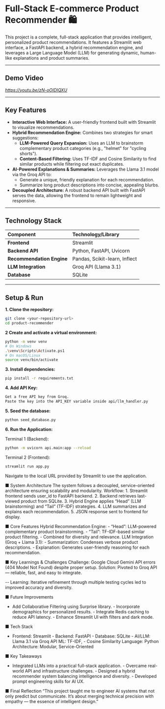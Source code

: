 # Full-Stack E-commerce Product Recommender 🛍️

This project is a complete, full-stack application that provides intelligent, personalized product recommendations. It features a Streamlit web interface, a FastAPI backend, a hybrid recommendation engine, and leverages a Large Language Model (LLM) for generating dynamic, human-like explanations and product summaries.

---

##  Demo Video

*https://youtu.be/zN-oOIDIQXU*


---

## Key Features

* **Interactive Web Interface:** A user-friendly frontend built with Streamlit to visualize recommendations.
* **Hybrid Recommendation Engine:** Combines two strategies for smart suggestions:
    * **LLM-Powered Query Expansion:** Uses an LLM to brainstorm complementary product categories (e.g., "helmet" for "cycling shorts").
    * **Content-Based Filtering:** Uses TF-IDF and Cosine Similarity to find similar products while filtering out exact duplicates.
* **AI-Powered Explanations & Summaries:** Leverages the Llama 3.1 model via the Groq API to:
    * Generate a unique, friendly explanation for each recommendation.
    * Summarize long product descriptions into concise, appealing blurbs.
* **Decoupled Architecture:** A robust backend API built with FastAPI serves the data, allowing the frontend to remain lightweight and responsive.

---

## Technology Stack

| Component | Technology/Library |
| :--- | :--- |
| **Frontend** | Streamlit |
| **Backend API** | Python, FastAPI, Uvicorn |
| **Recommendation Engine** | Pandas, Scikit-learn, Inflect |
| **LLM Integration** | Groq API (Llama 3.1) |
| **Database** | SQLite |

---

## Setup & Run

**1. Clone the repository:**
```bash
git clone <your-repository-url>
cd product-recommender
```

**2  Create and activate a virtual environment:**
```bash
python -m venv venv
# On Windows
.\venv\Scripts\Activate.ps1
# On macOS/Linux
source venv/bin/activate
```

**3. Install dependencies:**
```bash
pip install -r requirements.txt
```

**4. Add API Key:**
```bash
Get a free API key from Groq.
Paste the key into the API_KEY variable inside api/llm_handler.py
```
**5. Seed the database:**
```bash
python seed_database.py
```
**6. Run the Application:**

Terminal 1 (Backend):
```bash
python -m uvicorn api.main:app --reload
```

Terminal 2 (Frontend):
```bash
streamlit run app.py
```

Navigate to the local URL provided by Streamlit to use the application.



■ System Architecture
The system follows a decoupled, service-oriented architecture ensuring scalability and modularity. Workflow: 1. Streamlit frontend sends user_id to FastAPI backend. 2. Backend retrieves last-viewed product from SQLite. 3. Hybrid Engine applies “Head” (LLM brainstorming) and “Tail” (TF-IDF) strategies. 4. LLM summarizes and explains each recommendation. 5. JSON response sent to frontend for display.

■ Core Features
Hybrid Recommendation Engine: - “Head”: LLM-powered complementary product brainstorming. - “Tail”: TF-IDF-based similar product filtering. - Combined for diversity and relevance. LLM Integration (Groq + Llama 3.1): - Summarization: Condenses verbose product descriptions. - Explanation: Generates user-friendly reasoning for each recommendation.

■ Key Learnings & Challenges
Challenge: Google Cloud Gemini API errors (404 Model Not Found) despite proper setup. Solution: Pivoted to Groq API — reliable, fast, and easy to integrate.

-- Learning: Iterative refinement through multiple testing cycles led to improved accuracy and diversity.

■ Future Improvements
- Add Collaborative Filtering using Surprise library. - Incorporate demographics for personalized results. - Integrate Redis caching to reduce API latency. - Enhance Streamlit UI with filters and dark mode.
  
■ Tech Stack
- Frontend: Streamlit - Backend: FastAPI - Database: SQLite - AI/LLM: Llama 3.1 via Groq API ML: TF-IDF, - Cosine Similarity Language: Python Architecture: Modular, Service-Oriented

■ Key Takeaways
- Integrated LLMs into a practical full-stack application. - Overcame real-world API and infrastructure challenges. - Designed a hybrid recommender system balancing intelligence and diversity. - Developed prompt engineering skills for AI UX.
  
■ Final Reflection
“This project taught me to engineer AI systems that not only predict but communicate. It’s about merging technical precision with empathy — the essence of intelligent design.”

